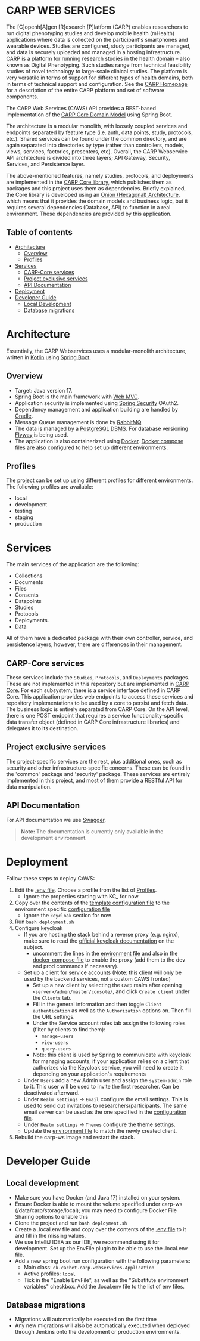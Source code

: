 # CARP WEB SERVICES

The [C]openh[A]gen [R]esearch [P]latform (CARP) enables researchers to run digital phenotyping studies and develop mobile health (mHealth) applications where data is collected on the participant's smartphones and wearable devices. Studies are configured, study participants are managed, and data is securely uploaded and managed in a hosting infrastructure. CARP is a platform for running research studies in the health domain – also known as Digital Phenotyping. Such studies range from technical feasibility studies of novel technology to large-scale clinical studies. The platform is very versatile in terms of support for different types of health domains, both in terms of technical support and configuration. See the [CARP Homepage](https://carp.cachet.dk/) for a description of the entire CARP platform and set of software components. 

The CARP Web Services (CAWS) API provides a REST-based implementation of the [CARP Core Domain Model](https://github.com/cph-cachet/carp.core-kotlin) using Spring Boot.

The architecture is a modular monolith, with loosely coupled services and endpoints separated by feature type (i.e. auth, data points, study, protocols, etc.). Shared services can be found under the common directory, and are again separated into directories by type (rather than controllers, models, views, services, factories, presenters, etc). Overall, the CARP Webservice API architecture is divided into three layers; API Gateway, Security, Services, and Persistence layer.

The above-mentioned features, namely studies, protocols, and deployments are implemented in the [CARP Core library](https://github.com/cph-cachet/carp.core-kotlin), which publishes them as packages and this project uses them as dependencies. Briefly explained, the Core library is developed using an [Onion (Hexagonal) Architecture](https://en.wikipedia.org/wiki/Hexagonal_architecture_(software)), which means that it provides the domain models and business logic, but it requires several dependencies (Database, API) to function in a real environment. These dependencies are provided by this application.

## Table of contents

- [Architecture](#architecture)
  * [Overview](#overview)
  * [Profiles](#profiles)
- [Services](#services)
  * [CARP-Core services](#carp-core-services)
  * [Project exclusive services](#project-exclusive-services)
  * [API Documentation](#api-documentation)
- [Deployment](#deployment)
- [Developer Guide](#developer-guide)
  * [Local Development](#local-development)
  * [Database migrations](#database-migrations)

# Architecture

Essentially, the CARP Webservices uses a modular-monolith architecture, written in [Kotlin](https://kotlinlang.org/) using [Spring Boot](https://spring.io/projects/spring-boot). 

## Overview

- Target: Java version 17.
- Spring Boot is the main framework with [Web MVC](https://docs.spring.io/spring-framework/docs/3.2.x/spring-framework-reference/html/mvc.html).
- Application security is implemented using [Spring Security](https://spring.io/projects/spring-security) OAuth2.
- Dependency management and application building are handled by [Gradle](https://gradle.org/).
- Message Queue management is done by [RabbitMQ](https://www.rabbitmq.com/). 
- The data is managed by a [PostgreSQL DBMS](https://www.postgresql.org/).  For database versioning [Flyway](https://flywaydb.org/) is being used.
- The application is also containerized using [Docker](https://www.docker.com/). [Docker compose](https://docs.docker.com/compose/) files are also configured to help set up different environments.

## Profiles

The project can be set up using different profiles for different environments. The following profiles are available:

- local
- development
- testing
- staging
- production

# Services

The main services of the application are the following: 

* Collections
* Documents
* Files
* Consents
* Datapoints
* Studies
* Protocols
* Deployments.
* [Data](docs/webservices-data.md)
  
All of them have a dedicated package with their own controller, service, and persistence layers, however, there are differences in their management.

## CARP-Core services

These services include the `Studies`, `Protocols`, and `Deployments` packages. These are not implemented in this repository but are implemented in [CARP Core](https://github.com/cph-cachet/carp.core-kotlin). 
For each subsystem, there is a service interface defined in CARP Core. This application provides web endpoints to access these services and repository implementations to be used by a core to persist and fetch data. The business logic is entirely separated from CARP Core. 
On the API level, there is one POST endpoint that requires a service functionality-specific data transfer object (defined in CARP Core infrastructure libraries) and delegates it to its destination.

## Project exclusive services

The project-specific services are the rest, plus additional ones, such as security and other infrastructure-specific concerns. These can be found in the 'common' package and 'security' package. These services are entirely implemented in this project, and most of them provide a RESTful API for data manipulation.

## API Documentation

For API documentation we use [Swagger](https://dev.carp.dk/doc/). 

> **Note:** The documentation is currently only available in the development environment.

# Deployment

Follow these steps to deploy CAWS:

1. Edit the [.env file](.env). Choose a profile from the list of [Profiles](#profiles).
   - Ignore the properties starting with KC_ for now
2. Copy over the contents of the [template configuration file](src/main/resources/config/application-local.yml) to the environment specific [configuration file](src/main/resources/config) 
   - ignore the `keycloak` section for now
3. Run `bash deployment.sh`
4. Configure keycloak
   - If you are hosting the stack behind a reverse proxy (e.g. nginx), make sure to read the [official keycloak documentation](https://www.keycloak.org/docs/latest/server_installation/#_setting-up-a-load-balancer-or-proxy) on the subject.
     - uncomment the lines in the [environment file](.env) and also in the [docker-compose file](docker-compose.yml) to enable the proxy (add them to the dev and prod commands if necessary).
   - Set up a client for service accounts (Note: this client will only be used by the backend services, not a custom CAWS fronted)
     - Set up a new client by selecting the `Carp` realm after opening `<server>/admin/master/console/`, and click `Create client` under the `Clients` tab.
     - Fill in the general information and then toggle `Client authentication` as well as the `Authorization` options on. Then fill the URL settings.
     - Under the Service account roles tab assign the following roles (filter by clients to find them):
       - `manage-users`
       - `view-users`
       - `query-users`
     - Note: this client is used by Spring to communicate with keycloak for managing accounts; if your application relies on a client that authorizes via the Keycloak service, you will need to create it depending on your application's requirements
   - Under `Users` add a new Admin user and assign the `system-admin` role to it. This user will be used to invite the first researcher. Can be deactivated afterward.
   - Under `Realm settings` -> `Email` configure the email settings. This is used to send out invitations to researchers/participants. The same email server can be used as the one specified in the [configuration file](src/main/resources/config/application-local.yml).
   - Under `Realm settings` -> `Themes` configure the theme settings.
   - Update the [environment file](.env) to match the newly created client.
5. Rebuild the carp-ws image and restart the stack.

# Developer Guide 

## Local development 
  
- Make sure you have Docker (and Java 17) installed on your system.
- Ensure Docker is able to mount the volume specified under carp-ws (/data/carp/storage/local); you may need to configure Docker File Sharing options to enable this
- Clone the project and run `bash deployment.sh`
- Create a .local.env file and copy over the contents of the [.env file](.env) to it and fill in the missing values.
- We use IntelliJ IDEA as our IDE, we recommend using it for development. Set up the EnvFile plugin to be able to use the .local.env file.
- Add a new spring boot run configuration with the following parameters:
  - Main class: `dk.cachet.carp.webservices.Application`
  - Active profiles: `local`
  - Tick in the "Enable EnvFile", as well as the "Substitute environment variables" checkbox. Add the .local.env file to the list of env files.

## Database migrations

- Migrations will automatically be executed on the first time
- Any new migrations will also be automatically executed when deployed through Jenkins onto the development or production environments.
